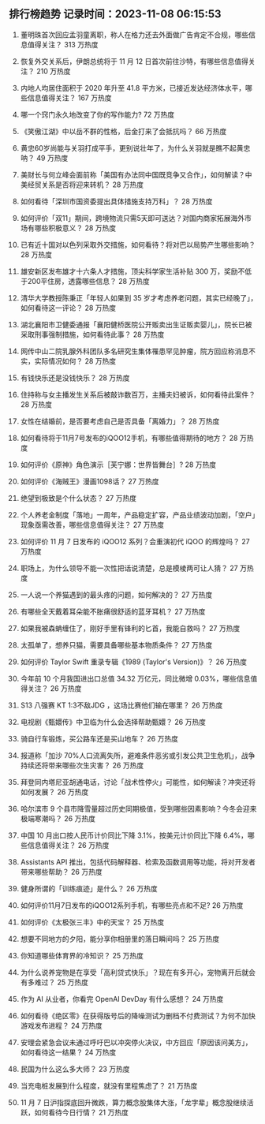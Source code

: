 
## 排行榜趋势 记录时间：2023-11-08 06:15:53
  
  1. 董明珠首次回应孟羽童离职，称人在格力还去外面做广告肯定不合规，哪些信息值得关注？ 313 万热度
    
  2. 恢复外交关系后，伊朗总统将于 11 月 12 日首次前往沙特，有哪些信息值得关注？ 210 万热度
    
  3. 内地人均居住面积于 2020 年升至 41.8 平方米，已接近发达经济体水平，哪些信息值得关注？ 167 万热度
    
  4. 哪一个窍门永久地改变了你的写作能力? 72 万热度
    
  5. 《笑傲江湖》中以岳不群的性格，后金打来了会抵抗吗？ 66 万热度
    
  6. 黄忠60岁尚能与关羽打成平手，更别说壮年了，为什么关羽就是瞧不起黄忠呐？ 49 万热度
    
  7. 美财长与何立峰会面前称「美国有办法同中国既竞争又合作」，如何解读？中美经贸关系是否将迎来转机？ 28 万热度
    
  8. 如何看待「深圳市国资委提出具体措施支持万科」？ 28 万热度
    
  9. 如何评价「双11」期间，跨境物流只需5天即可送达？对国内商家拓展海外市场有哪些积极意义？ 28 万热度
    
  10. 已有近十国对以色列采取外交措施，如何看待？将对巴以局势产生哪些影响？ 28 万热度
    
  11. 雄安新区发布雄才十六条人才措施，顶尖科学家生活补贴 300 万，奖励不低于200平住房，透露哪些信息？ 28 万热度
    
  12. 清华大学教授陈秉正「年轻人如果到 35 岁才考虑养老问题，其实已经晚了」，如何看待这一评论？ 28 万热度
    
  13. 湖北襄阳市卫健委通报「襄阳健桥医院公开贩卖出生证贩卖婴儿」，院长已被采取刑事强制措施，如何看待此事？ 28 万热度
    
  14. 网传中山二院乳腺外科团队多名研究生集体罹患罕见肿瘤，院方回应称消息不实，实际情况如何？ 28 万热度
    
  15. 有钱快乐还是没钱快乐？ 28 万热度
    
  16. 住持称与女主播发生关系后被敲诈数百万，主播夫妇被诉，如何看待此案件？ 28 万热度
    
  17. 女性在结婚前，是否要考虑自己是否具备「离婚力」？ 28 万热度
    
  18. 如何看待将于11月7号发布的iQOO12手机，有哪些值得期待的地方？ 28 万热度
    
  19. 如何评价《原神》角色演示［芙宁娜：世界皆舞台］? 28 万热度
    
  20. 如何评价《海贼王》漫画1098话？ 27 万热度
    
  21. 绝望到极致是个什么状态？ 27 万热度
    
  22. 个人养老金制度「落地」一周年，产品稳定扩容，产品业绩波动加剧，「空户」现象亟需改善，哪些信息值得关注？ 27 万热度
    
  23. 如何评价 11 月 7 日发布的 iQOO12 系列？会重演初代 iQOO 的辉煌吗？ 27 万热度
    
  24. 职场上，为什么领导不能一次性把话说清楚，总是模棱两可让人猜？ 27 万热度
    
  25. 一人说一个养猫遇到的最头疼的问题，如何解决的？ 27 万热度
    
  26. 有哪些全天戴着耳朵能不胀痛很舒适的蓝牙耳机？ 27 万热度
    
  27. 如果我被森蚺缠住了，刚好手里有锋利的匕首，我能自救吗？ 27 万热度
    
  28. 太孤单了，想养只猫，需要具备哪些基本物质条件？ 27 万热度
    
  29. 如何评价 Taylor Swift 重录专辑《1989 (Taylor's Version)》？ 26 万热度
    
  30. 今年前 10 个月我国进出口总值 34.32 万亿元，同比微增 0.03%，哪些信息值得关注？ 26 万热度
    
  31. S13 八强赛 KT 1:3不敌JDG ，这场比赛他们输在哪里？ 26 万热度
    
  32. 电视剧《甄嬛传》中卫临为什么会选择帮助甄嬛？ 26 万热度
    
  33. 骑自行车锻炼，买公路车还是买山地车？ 26 万热度
    
  34. 报道称「加沙 70%人口流离失所，避难条件恶劣或引发公共卫生危机」，战争持续还将带来哪些次生灾害？ 26 万热度
    
  35. 拜登同内塔尼亚胡通电话，讨论「战术性停火」可能性，如何解读？冲突还将如何发展？ 26 万热度
    
  36. 哈尔滨市 9 个县市降雪量超过历史同期极值，受到哪些因素影响？今冬会迎来极端寒潮吗？ 26 万热度
    
  37. 中国 10 月出口按人民币计价同比下降 3.1%，按美元计价同比下降 6.4%，哪些信息值得关注？ 26 万热度
    
  38. Assistants API 推出，包括代码解释器、检索及函数调用等功能，将对开发者带来哪些帮助？ 26 万热度
    
  39. 健身所谓的「训练痕迹」是什么？ 26 万热度
    
  40. 如何评价11月7日发布的iQOO12系列手机，有哪些亮点和不足? 26 万热度
    
  41. 如何评价《太极张三丰》中的天宝？ 25 万热度
    
  42. 想要不同地方的夕阳，能分享你相册里的落日瞬间吗？ 25 万热度
    
  43. 你知道哪些体育界的冷知识？ 25 万热度
    
  44. 为什么说养宠物是在享受「高利贷式快乐」？现在有多开心，宠物离开后就会有多难过？ 25 万热度
    
  45. 作为 AI 从业者，你看完 OpenAI DevDay 有什么感想？ 24 万热度
    
  46. 如何看待《绝区零》在获得版号后的降噪测试为删档不付费测试？为何不加快游戏发布进程？ 24 万热度
    
  47. 安理会紧急会议未通过呼吁巴以冲突停火决议，中方回应「原因该问美方」，如何看待这一结果？ 24 万热度
    
  48. 民国为什么这么多大师？ 23 万热度
    
  49. 当充电桩发展到什么程度，就没有里程焦虑了？ 21 万热度
    
  50. 11 月 7 日沪指探底回升微跌，算力概念股集体大涨，「龙字辈」概念股继续活跃，如何看待今日行情？ 21 万热度
    